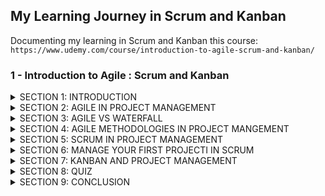 ## My Learning Journey in Scrum and Kanban                                                      
Documenting my learning in Scrum and Kanban this course:
``
https://www.udemy.com/course/introduction-to-agile-scrum-and-kanban/
``
### 1 - Introduction to Agile : Scrum and Kanban 
<details>
<summary> SECTION 1: INTRODUCTION </summary>
  **1.** The training teaches the values, principles, and strategies necessary to adopt the agile methodology and the most commonly used agile project management, such as Scrum and Kanban. The goal is to help people face the challenges of agile transformation and provide techniques and pratices for approaching agile work eddiciently. The training consists of videos that should be followed in order to get the most out of the information presented.
  
</details>

<details>
<summary> SECTION 2: AGILE IN PROJECT MANAGEMENT </summary>


</details>

<details>
<summary> SECTION 3: AGILE VS WATERFALL </summary>


</details>

<details>
<summary> SECTION 4: AGILE METHODOLOGIES IN PROJECT MANGEMENT </summary>


</details>

<details>
<summary> SECTION 5: SCRUM IN PROJECT MANAGEMENT </summary>


</details>

<details>
<summary> SECTION 6: MANAGE YOUR FIRST PROJECTI IN SCRUM </summary>


</details>

<details>
<summary> SECTION 7: KANBAN AND PROJECT MANAGEMENT </summary>


</details>

<details>
<summary> SECTION 8: QUIZ </summary>


</details>

<details>
<summary> SECTION 9: CONCLUSION </summary>


</details>

